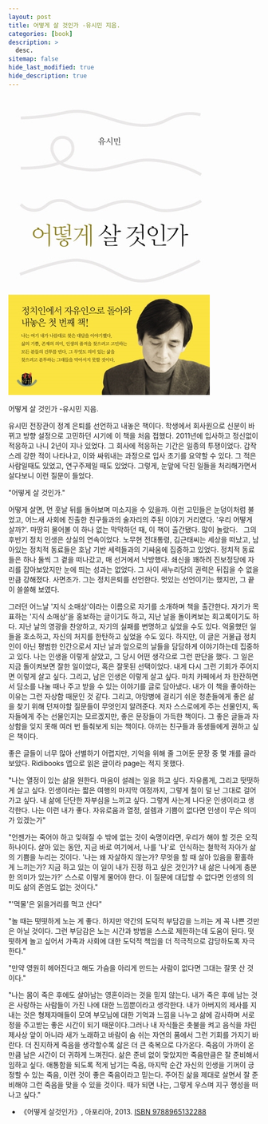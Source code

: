 ```yaml
---
layout: post
title: 어떻게 살 것인가 -유시민 지음.
categories: [book]
description: >
  desc.
sitemap: false
hide_last_modified: true
hide_description: true
---
```


![](/assets/img/posts/from_tistory/018.jpg)

  


어떻게 살 것인가 -유시민 지음.



  

유시민 전장관이 정계 은퇴를 선언하고 내놓은 책이다. 학생에서 회사원으로 신분이 바뀌고 방향 설정으로 고민하던 시기에 이 책을 처음 접했다. 2011년에 입사하고 정신없이 적응하고 나니 2년이 지나 있었다. 그 회사에 적응하는 기간은 일종의 투쟁이었다. 갑작스레 강한 적이 나타나고, 이와 싸워내는 과정으로 입사 초기를 요약할 수 있다. 그 적은 사람일때도 있었고, 연구주제일 때도 있었다. 그렇게, 눈앞에 닥친 일들을 처리해가면서 살다보니 이런 질문이 들었다.
  

"어떻게 살 것인가."
  

어떻게 살면, 먼 훗날 뒤를 돌아보며 미소지을 수 있을까. 이런 고민들은 눈덩이처럼 불었고, 어느새 사회에 진출한 친구들과의 술자리의 주된 이야기 거리였다. '우리 어떻게 살까?'. 마땅히 물어볼 이 하나 없는 막막하던 때, 이 책이 출간됐다. 많이 놀랐다.
 
그의 후반기 정치 인생은 상실의 연속이었다. 노무현 전대통령, 김근태씨는 세상을 떠났고, 남아있는 정치적 동료들은 호남 기반 세력들과의 기싸움에 집중하고 있었다. 정치적 동료들은 하나 둘씩 그 곁을 떠나갔고, 매 선거에서 낙방했다. 쇄신을 꽤하려 진보정당에 자리를 잡아보았지만 눈에 띄는 성과는 없었다. 그 사이 새누리당의 권력은 뒤집을 수 없을 만큼 강해졌다. 사면초가. 그는 정치은퇴를 선언한다. 멋있는 선언이기는 했지만, 그 끝이 쓸쓸해 보였다.
  

그러던 어느날 '지식 소매상'이라는 이름으로 자기를 소개하며 책을 출간한다. 자기가 목표하는 '지식 소매상'을 홍보하는 글이기도 하고, 지난 날을 돌이켜보는 회고록이기도 하다. 지난 날의 영광을 찬양하고, 자기의 실패를 변명하고 싶었을 수도 있다. 억울했던 일들을 호소하고, 자신의 처지를 한탄하고 싶었을 수도 있다. 하지만, 이 글은 거물급 정치인이 아닌 평범한 인간으로서 지난 날과 앞으로의 날들을 담담하게 이야기하는데 집중하고 있다. 나는 인생을 이렇게 살았고, 그 당시 어떤 생각으로 그런 판단을 했다. 그 일은 지금 돌이켜보면 잘한 일이었다, 혹은 잘못된 선택이었다. 내게 다시 그런 기회가 주어지면 이렇게 살고 싶다. 그리고, 남은 인생은 이렇게 살고 싶다. 마치 카페에서 차 한잔하면서 담소를 나눌 때나 주고 받을 수 있는 이야기를 글로 담아냈다. 내가 이 책을 좋아하는 이유는 그런 자상함 때문인 것 같다. 그리고, 야망병에 걸리기 쉬운 청춘들에게 좋은 삶을 찾기 위해 던져야할 질문들이 무엇인지 알려준다. 저자 스스로에게 주는 선물인지, 독자들에게 주는 선물인지는 모르겠지만, 좋은 문장들이 가득한 책이다. 그 좋은 글들과 자상함을 잊지 못해 여러 번 들춰보게 되는 책이다. 아끼는 친구들과 동생들에게 권하고 싶은 책이다. 
  

좋은 글들이 너무 많아 선별하기 어렵지만, 기억을 위해 줄 그어둔 문장 중 몇 개를 골라보았다. Ridibooks 앱으로 읽은 글이라 page는 적지 못했다.
  

  

"나는 열정이 있는 삶을 원한다. 마음이 설레는 일을 하고 싶다. 자유롭게, 그리고 떳떳하게 살고 싶다. 인생이라는 짧은 여행의 마지막 여정까지, 그렇게 철이 덜 난 그대로 걸어가고 싶다. 내 삶에 단단한 자부심을 느끼고 싶다. 그렇게 사는게 나다운 인생이라고 생각한다. 나는 이런 내가 좋다. 자유로움과 열정, 설렘과 기쁨이 없다면 인생이 무슨 의미가 있겠는가"
  

"언젠가는 죽어야 하고 잊혀질 수 밖에 없는 것이 숙명이라면, 우리가 해야 할 것은 오직 하나이다. 살아 있는 동안, 지금 바로 여기에서, 나를 '나'로  인식하는 철학적 자아가 삶의 기쁨을 누리는 것이다. '나는 왜 자살하지 않는가? 무엇을 할 때 살아 있음을 황홀하게 느끼는가? 지금 하고 있는 이 일이 내가 진정 하고 싶은 것인가? 내 삶은 나에게 충분한 의미가 있는가?' 스스로 이렇게 물어야 한다. 이 질문에 대답할 수 없다면 인생의 의미도 삶의 존엄도 없는 것이다."
  

"'먹물'은 읽을거리를 먹고 산다"
  

"놀 때는 떳떳하게 노는 게 좋다. 하지만 약간의 도덕적 부담감을 느끼는 게 꼭 나쁜 것만은 아닐 것이다. 그런 부담감은 노는 시간과 방법을 스스로 제한하는데 도움이 된다. 떳떳하게 놀고 싶어서 가족과 사회에 대한 도덕적 책임을 더 적극적으로 감당하도록 자극한다."
  

"만약 영원히 헤어진다고 해도 가슴을 아리게 만드는 사람이 없다면 그대는 잘못 산 것이다."
  

"나는 몸이 죽은 후에도 살아남는 영혼이라는 것을 믿지 않는다. 내가 죽은 후에 남는 것은 사랑하는 사람들이 가진 나에 대한 느낌뿐이라고 생각한다. 내가 아버지의 제사를 지내는 것은 형제자매들이 모여 부모님에 대한 기억과 느낌을 나누고 삶에 감사하며 서로 정을 주고받는 좋은 시간이 되기 때문이다.그러나 내 자식들은 촛불을 켜고 음식을 차린 제사상 앞이 아니라 새가 노래하고 바람이 숨 쉬는 자연의 품에서 그런 기회를 가지기 바란다. 더 진지하게 죽음을 생각할수록 삶은 더 큰 축복으로 다가온다. 죽음이 가까이 온 만큼 남은 시간이 더 귀하게 느껴진다. 삶은 준비 없이 맞았지만 죽음만큼은 잘 준비해서 임하고 싶다. 애통함을 되도록 적게 남기는 죽음, 마지막 순간 자신의 인생을 기꺼이 긍정할 수 있는 죽음, 이런 것이 좋은 죽음이라고 믿는다. 주어진 삶을 제대로 살면서 잘 준비해야 그런 죽음을 맞을 수 있을 것이다. 때가 되면 나는, 그렇게 우스며 지구 행성을 떠나고 싶다."
  

  



* 《어떻게 살것인가》, 아포리아, 2013. [ISBN 9788965132288](https://ko.wikipedia.org/wiki/%ED%8A%B9%EC%88%98:%EC%B1%85%EC%B0%BE%EA%B8%B0/9788965132288)



  

  


